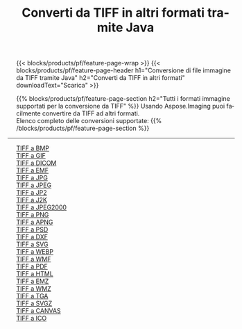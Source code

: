 ﻿---
title: Converti da TIFF in altri formati tramite Java 
weight: 3920
url: /it/java/conversion/from/tiff 
lang: it
langdirlevel: 2
locales: zh-hans,ja,it,ru,de,es,fr,nl,id,lt,pl,pt,vi,tr,ko,zh-hant,ar,hi,th,sv,cs,uk,he
description: Usando Aspose.Imaging puoi facilmente convertire da TIFF ad altri formati
---

{{< blocks/products/pf/feature-page-wrap >}}
{{< blocks/products/pf/feature-page-header h1="Conversione di file immagine da TIFF tramite Java" h2="Converti da TIFF in altri formati" downloadText="Scarica" >}}


{{% blocks/products/pf/feature-page-section  h2="Tutti i formati immagine supportati per la conversione da TIFF" %}}
Usando Aspose.Imaging puoi facilmente convertire da TIFF ad altri formati.
<br/>
Elenco completo delle conversioni supportate:
{{% /blocks/products/pf/feature-page-section %}}
<div class="container-fluid productfamilypage bg-gray">
    <div class="convertypes bg-gray agp-content section">
        <div class="container">
		<hr style="margin-left:-20px;"/>
		<div class="row other-converters">
		    <div class='col-md-2 other-converter remove-lp remove-rp'><a href="/imaging/it/java/conversion/tiff-to-bmp" >TIFF a BMP</a></div><div class='col-md-2 other-converter remove-lp remove-rp'><a href="/imaging/it/java/conversion/tiff-to-gif" >TIFF a GIF</a></div><div class='col-md-2 other-converter remove-lp remove-rp'><a href="/imaging/it/java/conversion/tiff-to-dicom" >TIFF a DICOM</a></div><div class='col-md-2 other-converter remove-lp remove-rp'><a href="/imaging/it/java/conversion/tiff-to-emf" >TIFF a EMF</a></div><div class='col-md-2 other-converter remove-lp remove-rp'><a href="/imaging/it/java/conversion/tiff-to-jpg" >TIFF a JPG</a></div><div class='col-md-2 other-converter remove-lp remove-rp'><a href="/imaging/it/java/conversion/tiff-to-jpeg" >TIFF a JPEG</a></div><div class='col-md-2 other-converter remove-lp remove-rp'><a href="/imaging/it/java/conversion/tiff-to-jp2" >TIFF a JP2</a></div><div class='col-md-2 other-converter remove-lp remove-rp'><a href="/imaging/it/java/conversion/tiff-to-j2k" >TIFF a J2K</a></div><div class='col-md-2 other-converter remove-lp remove-rp'><a href="/imaging/it/java/conversion/tiff-to-jpeg2000" >TIFF a JPEG2000</a></div><div class='col-md-2 other-converter remove-lp remove-rp'><a href="/imaging/it/java/conversion/tiff-to-png" >TIFF a PNG</a></div><div class='col-md-2 other-converter remove-lp remove-rp'><a href="/imaging/it/java/conversion/tiff-to-apng" >TIFF a APNG</a></div><div class='col-md-2 other-converter remove-lp remove-rp'><a href="/imaging/it/java/conversion/tiff-to-psd" >TIFF a PSD</a></div><div class='col-md-2 other-converter remove-lp remove-rp'><a href="/imaging/it/java/conversion/tiff-to-dxf" >TIFF a DXF</a></div><div class='col-md-2 other-converter remove-lp remove-rp'><a href="/imaging/it/java/conversion/tiff-to-svg" >TIFF a SVG</a></div><div class='col-md-2 other-converter remove-lp remove-rp'><a href="/imaging/it/java/conversion/tiff-to-webp" >TIFF a WEBP</a></div><div class='col-md-2 other-converter remove-lp remove-rp'><a href="/imaging/it/java/conversion/tiff-to-wmf" >TIFF a WMF</a></div><div class='col-md-2 other-converter remove-lp remove-rp'><a href="/imaging/it/java/conversion/tiff-to-pdf" >TIFF a PDF</a></div><div class='col-md-2 other-converter remove-lp remove-rp'><a href="/imaging/it/java/conversion/tiff-to-html" >TIFF a HTML</a></div><div class='col-md-2 other-converter remove-lp remove-rp'><a href="/imaging/it/java/conversion/tiff-to-emz" >TIFF a EMZ</a></div><div class='col-md-2 other-converter remove-lp remove-rp'><a href="/imaging/it/java/conversion/tiff-to-wmz" >TIFF a WMZ</a></div><div class='col-md-2 other-converter remove-lp remove-rp'><a href="/imaging/it/java/conversion/tiff-to-tga" >TIFF a TGA</a></div><div class='col-md-2 other-converter remove-lp remove-rp'><a href="/imaging/it/java/conversion/tiff-to-svgz" >TIFF a SVGZ</a></div><div class='col-md-2 other-converter remove-lp remove-rp'><a href="/imaging/it/java/conversion/tiff-to-canvas" >TIFF a CANVAS</a></div><div class='col-md-2 other-converter remove-lp remove-rp'><a href="/imaging/it/java/conversion/tiff-to-ico" >TIFF a ICO</a></div>
                </div>
        </div>
    </div>
</div>
<br/>

